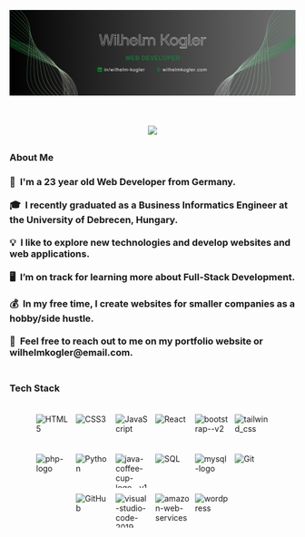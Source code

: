 <p><img src="kw_banner.png" alt="Wilhelm Kogler Banner"></p>


<h1 align="center">
    <img src="https://readme-typing-svg.herokuapp.com?font=Fira+Code&size=35&duration=3500&pause=500&color=009C30&center=true&vCenter=true&width=600&height=50&lines=👋+Hey!;My+name+is+Wilhelm;That's+it+🤪" />
</h1>


<h3 id="-about-me" >About Me</h3>
<h3>
👦 &nbsp;I'm a 23 year old Web Developer from Germany.<br><br>
🎓 &nbsp;I recently graduated as a Business Informatics Engineer at the University of Debrecen, Hungary.<br><br>
💡 &nbsp;I like to explore new technologies and develop websites and web applications.<br><br>
🖥️ &nbsp;I’m on track for learning more about Full-Stack Development.<br><br>
💰 &nbsp;In my free time, I create websites for smaller companies as a hobby/side hustle.<br><br>
💬 &nbsp;Feel free to reach out to me on my portfolio website or wilhelmkogler@email.com.<br><br>
</h3>
<h3 id="-tech-stack">Tech Stack</h3>
<p>
    <div class="icon-container" style="display: flex;flex-wrap: wrap;gap: 10px;justify-content: center;padding: 20px;">
        <img style="width: 60px;height: 60px;object-fit: contain;" src="https://img.icons8.com/color/100/html-5.png" alt="HTML5" title="HTML">
        <img style="width: 60px;height: 60px;object-fit: contain;" src="https://img.icons8.com/color/100/css3.png" alt="CSS3" title="CSS">
        <img style="width: 60px;height: 60px;object-fit: contain;" style="width: 60px;height: 60px;object-fit: contain;" src="https://img.icons8.com/color/100/javascript.png" alt="JavaScript" title="JavaScript">
        <img style="width: 60px;height: 60px;object-fit: contain;" style="width: 60px;height: 60px;object-fit: contain;" src="https://img.icons8.com/color/100/react-native.png" alt="React" title="React.js">
        <img style="width: 60px;height: 60px;object-fit: contain;" src="https://img.icons8.com/color/100/bootstrap--v2.png" alt="bootstrap--v2" title="Bootstrap">
        <img style="width: 60px;height: 60px;object-fit: contain;" src="https://img.icons8.com/color/100/tailwind_css.png" alt="tailwind_css" title="Tailwind CSS">
        <img style="width: 60px;height: 60px;object-fit: contain;" src="https://img.icons8.com/officel/80/php-logo.png" alt="php-logo" title="PHP">
        <img style="width: 60px;height: 60px;object-fit: contain;" src="https://img.icons8.com/color/100/python.png" alt="Python" title="Python">
        <img style="width: 60px;height: 60px;object-fit: contain;" src="https://img.icons8.com/color/100/java-coffee-cup-logo--v1.png" alt="java-coffee-cup-logo--v1" title="Java">
        <img style="width: 60px;height: 60px;object-fit: contain;" src="https://img.icons8.com/fluency/100/sql.png" alt="SQL" title="SQL">
        <img style="width: 60px;height: 60px;object-fit: contain;" src="https://img.icons8.com/color/100/mysql-logo.png" alt="mysql-logo" title="MySQL">
        <img style="width: 60px;height: 60px;object-fit: contain;" src="https://img.icons8.com/color/100/git.png" alt="Git" title="Git">
        <img style="width: 60px;height: 60px;object-fit: contain;" src="https://img.icons8.com/color/100/github.png" alt="GitHub" title="GitHub">
        <img style="width: 60px;height: 60px;object-fit: contain;" src="https://img.icons8.com/color/100/visual-studio-code-2019.png" alt="visual-studio-code-2019" title="Visual Studio Code">
        <img style="width: 60px;height: 60px;object-fit: contain;" src="https://img.icons8.com/color/100/amazon-web-services.png" alt="amazon-web-services" title="AWS">
        <img style="width: 60px;height: 60px;object-fit: contain;" src="https://img.icons8.com/stickers/100/wordpress.png" alt="wordpress" title="WordPress">  
    </div>      
</p>
